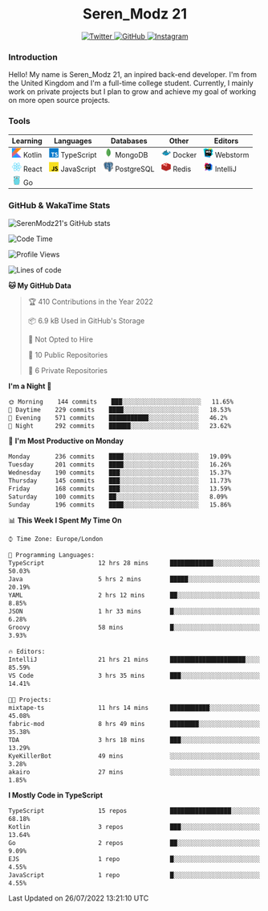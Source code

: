 <div align="center">
  <h1>Seren_Modz 21</h1>
  <a href="https://twitter.com/SerenModz21">
    <img alt="Twitter" src="https://img.shields.io/badge/twitter%20-%231DA1F2.svg?&style=for-the-badge&logo=Twitter&logoColor=white">
  </a>
  <a href="https://github.com/SerenModz21">
    <img alt="GitHub" src="https://img.shields.io/badge/github%20-%23121011.svg?&style=for-the-badge&logo=github&logoColor=white">
  </a>
  <a href="https://www.instagram.com/serenmodz21">
    <img alt="Instagram" src="https://img.shields.io/badge/instagram%20-%23E4405F.svg?&style=for-the-badge&logo=Instagram&logoColor=white">
  </a>
</div>

### Introduction

Hello! My name is Seren_Modz 21, an inpired back-end developer. I'm from the United Kingdom and I'm a full-time college student. Currently, I mainly work on private projects but I plan to grow and achieve my goal of working on more open source projects. 

### Tools

 **Learning**                                        | **Languages**                                               | **Databases**                                               | **Other**                                           | **Editors**                                                  
-----------------------------------------------------|-------------------------------------------------------------|-------------------------------------------------------------|-----------------------------------------------------|--------------------------------------------------------------
 <img width="19px" src="./assets/kotlin.svg"> Kotlin | <img width="19px" src="./assets/typescript.svg"> TypeScript | <img width="19px" src="./assets/mongodb.svg"> MongoDB       | <img width="19px" src="./assets/docker.svg"> Docker | <img width="19px" src="./assets/webstorm.svg"> Webstorm      
 <img width="19px" src="./assets/react.svg"> React   | <img width="19px" src="./assets/javascript.svg"> JavaScript | <img width="19px" src="./assets/postgresql.svg"> PostgreSQL | <img width="19px" src="./assets/redis.svg"> Redis   | <img width="19px" src="./assets/intellij-idea.svg"> IntelliJ
 <img width="19px" src="./assets/go.svg"> Go         |                                                             |                                                             |                                                     |                                                                                                               

### GitHub & WakaTime Stats

![SerenModz21's GitHub stats](https://github-readme-stats.vercel.app/api?username=SerenModz21&show_icons=true&theme=dark)

<!--START_SECTION:waka-->
![Code Time](http://img.shields.io/badge/Code%20Time-1%2C497%20hrs%201%20min-blue)

![Profile Views](http://img.shields.io/badge/Profile%20Views-4-blue)

![Lines of code](https://img.shields.io/badge/From%20Hello%20World%20I%27ve%20Written-16%20Thousand%20lines%20of%20code-blue)

**🐱 My GitHub Data** 

> 🏆 410 Contributions in the Year 2022
 > 
> 📦 6.9 kB Used in GitHub's Storage 
 > 
> 🚫 Not Opted to Hire
 > 
> 📜 10 Public Repositories 
 > 
> 🔑 6 Private Repositories  
 > 
**I'm a Night 🦉** 

```text
🌞 Morning    144 commits    ███░░░░░░░░░░░░░░░░░░░░░░   11.65% 
🌆 Daytime    229 commits    ████░░░░░░░░░░░░░░░░░░░░░   18.53% 
🌃 Evening    571 commits    ███████████░░░░░░░░░░░░░░   46.2% 
🌙 Night      292 commits    ██████░░░░░░░░░░░░░░░░░░░   23.62%

```
📅 **I'm Most Productive on Monday** 

```text
Monday       236 commits    ████░░░░░░░░░░░░░░░░░░░░░   19.09% 
Tuesday      201 commits    ████░░░░░░░░░░░░░░░░░░░░░   16.26% 
Wednesday    190 commits    ███░░░░░░░░░░░░░░░░░░░░░░   15.37% 
Thursday     145 commits    ███░░░░░░░░░░░░░░░░░░░░░░   11.73% 
Friday       168 commits    ███░░░░░░░░░░░░░░░░░░░░░░   13.59% 
Saturday     100 commits    ██░░░░░░░░░░░░░░░░░░░░░░░   8.09% 
Sunday       196 commits    ████░░░░░░░░░░░░░░░░░░░░░   15.86%

```


📊 **This Week I Spent My Time On** 

```text
⌚︎ Time Zone: Europe/London

💬 Programming Languages: 
TypeScript               12 hrs 28 mins      ████████████░░░░░░░░░░░░░   50.03% 
Java                     5 hrs 2 mins        █████░░░░░░░░░░░░░░░░░░░░   20.19% 
YAML                     2 hrs 12 mins       ██░░░░░░░░░░░░░░░░░░░░░░░   8.85% 
JSON                     1 hr 33 mins        █░░░░░░░░░░░░░░░░░░░░░░░░   6.28% 
Groovy                   58 mins             █░░░░░░░░░░░░░░░░░░░░░░░░   3.93%

🔥 Editors: 
IntelliJ                 21 hrs 21 mins      █████████████████████░░░░   85.59% 
VS Code                  3 hrs 35 mins       ███░░░░░░░░░░░░░░░░░░░░░░   14.41%

🐱‍💻 Projects: 
mixtape-ts               11 hrs 14 mins      ███████████░░░░░░░░░░░░░░   45.08% 
fabric-mod               8 hrs 49 mins       ████████░░░░░░░░░░░░░░░░░   35.38% 
TDA                      3 hrs 18 mins       ███░░░░░░░░░░░░░░░░░░░░░░   13.29% 
KyeKillerBot             49 mins             ░░░░░░░░░░░░░░░░░░░░░░░░░   3.28% 
akairo                   27 mins             ░░░░░░░░░░░░░░░░░░░░░░░░░   1.85%

```

**I Mostly Code in TypeScript** 

```text
TypeScript               15 repos            █████████████████░░░░░░░░   68.18% 
Kotlin                   3 repos             ███░░░░░░░░░░░░░░░░░░░░░░   13.64% 
Go                       2 repos             ██░░░░░░░░░░░░░░░░░░░░░░░   9.09% 
EJS                      1 repo              █░░░░░░░░░░░░░░░░░░░░░░░░   4.55% 
JavaScript               1 repo              █░░░░░░░░░░░░░░░░░░░░░░░░   4.55%

```



 Last Updated on 26/07/2022 13:21:10 UTC
<!--END_SECTION:waka-->
